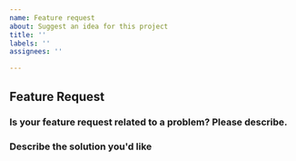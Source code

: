 ```yaml
---
name: Feature request
about: Suggest an idea for this project
title: ''
labels: ''
assignees: ''

---
```


## Feature Request

### Is your feature request related to a problem? Please describe.
<!--- A clear and concise description of what the problem is. Example: "I have an issue when (...)"  -->

### Describe the solution you'd like
<!--- A clear and concise description of what you want to happen. Add any considered drawbacks.  -->